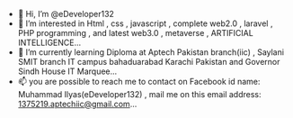 - 👋 Hi, I’m @eDeveloper132
- 👀 I’m interested in Html , css , javascript , complete web2.0 , laravel , PHP programming , and latest web3.0 , metaverse , ARTIFICIAL INTELLIGENCE...
- 🌱 I’m currently learning Diploma at Aptech Pakistan branch(iic) , Saylani SMIT branch IT campus bahaduarabad Karachi Pakistan and Governor Sindh House IT Marquee...
- 📫 you are possible to reach me to contact on Facebook id name: Muhammad Ilyas(eDeveloper132) , mail me on this email address: 1375219.aptechiic@gmail.com...

<!---
eDeveloper132/eDeveloper132 is a ✨ special ✨ repository because its `README.md` (this file) appears on your GitHub profile.
You can click the Preview link to take a look at your changes.
--->
